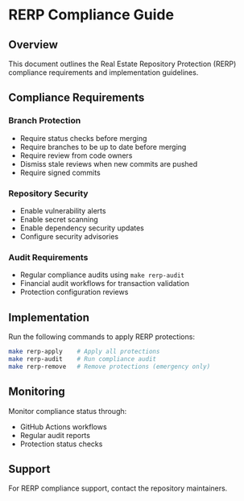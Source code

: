 # RERP Compliance Guide

## Overview
This document outlines the Real Estate Repository Protection (RERP) compliance requirements and implementation guidelines.

## Compliance Requirements

### Branch Protection
- Require status checks before merging
- Require branches to be up to date before merging
- Require review from code owners
- Dismiss stale reviews when new commits are pushed
- Require signed commits

### Repository Security
- Enable vulnerability alerts
- Enable secret scanning
- Enable dependency security updates
- Configure security advisories

### Audit Requirements
- Regular compliance audits using `make rerp-audit`
- Financial audit workflows for transaction validation
- Protection configuration reviews

## Implementation

Run the following commands to apply RERP protections:

```bash
make rerp-apply    # Apply all protections
make rerp-audit    # Run compliance audit
make rerp-remove   # Remove protections (emergency only)
```

## Monitoring

Monitor compliance status through:
- GitHub Actions workflows
- Regular audit reports
- Protection status checks

## Support

For RERP compliance support, contact the repository maintainers.
